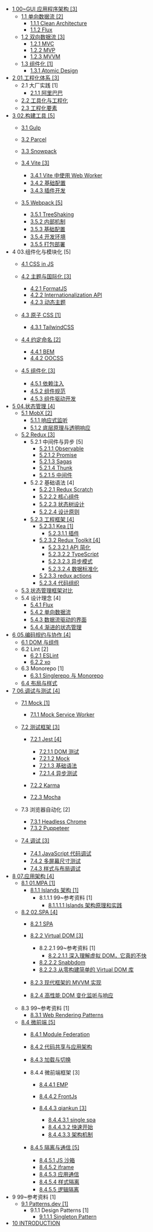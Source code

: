   - [1 00~GUI 应用程序架构 [3]](/00~GUI%20应用程序架构/README.md)
    - [1.1 单向数据流 [2]](/00~GUI%20应用程序架构/单向数据流/README.md)
      - [1.1.1 Clean Architecture](/00~GUI%20应用程序架构/单向数据流/Clean%20Architecture.md)
      - [1.1.2 Flux](/00~GUI%20应用程序架构/单向数据流/Flux.md)
    - [1.2 双向数据流 [3]](/00~GUI%20应用程序架构/双向数据流/README.md)
      - [1.2.1 MVC](/00~GUI%20应用程序架构/双向数据流/MVC.md)
      - [1.2.2 MVP](/00~GUI%20应用程序架构/双向数据流/MVP.md)
      - [1.2.3 MVVM](/00~GUI%20应用程序架构/双向数据流/MVVM.md)
    - [1.3 组件化 [1]](/00~GUI%20应用程序架构/组件化/README.md)
      - [1.3.1 Atomic Design](/00~GUI%20应用程序架构/组件化/Atomic%20Design.md)
  - [2 01.工程化体系 [3]](/01.工程化体系/README.md)
    - 2.1 大厂实践 [1]
      - [2.1.1 阿里巴巴](/01.工程化体系/大厂实践/阿里巴巴.md)
    - [2.2 工具化与工程化](/01.工程化体系/工具化与工程化.md)
    - [2.3 工程化要素](/01.工程化体系/工程化要素.md)
  - [3 02.构建工具 [5]](/02.构建工具/README.md)
    - [3.1 Gulp](/02.构建工具/Gulp/README.md)
      
    - [3.2 Parcel](/02.构建工具/Parcel/README.md)
      
    - [3.3 Snowpack](/02.构建工具/Snowpack/README.md)
      
    - [3.4 Vite [3]](/02.构建工具/Vite/README.md)
      - [3.4.1 Vite 中使用 Web Worker](/02.构建工具/Vite/Vite%20中使用%20Web%20Worker.md)
      - [3.4.2 基础配置](/02.构建工具/Vite/基础配置.md)
      - [3.4.3 插件开发](/02.构建工具/Vite/插件开发.md)
    - [3.5 Webpack [5]](/02.构建工具/Webpack/README.md)
      - [3.5.1 TreeShaking](/02.构建工具/Webpack/TreeShaking.md)
      - [3.5.2 内部机制](/02.构建工具/Webpack/内部机制.md)
      - [3.5.3 基础配置](/02.构建工具/Webpack/基础配置.md)
      - [3.5.4 开发环境](/02.构建工具/Webpack/开发环境.md)
      - [3.5.5 打包部署](/02.构建工具/Webpack/打包部署.md)
  - 4 03.组件化与模块化 [5]
    - [4.1 CSS in JS](/03.组件化与模块化/CSS-in-JS/README.md)
      
    - [4.2 主题与国际化 [3]](/03.组件化与模块化/主题与国际化/README.md)
      - [4.2.1 FormatJS](/03.组件化与模块化/主题与国际化/FormatJS.md)
      - [4.2.2 Internationalization API](/03.组件化与模块化/主题与国际化/Internationalization%20API.md)
      - [4.2.3 动态主题](/03.组件化与模块化/主题与国际化/动态主题.md)
    - [4.3 原子 CSS [1]](/03.组件化与模块化/原子%20CSS/README.md)
      - [4.3.1 TailwindCSS](/03.组件化与模块化/原子%20CSS/TailwindCSS.md)
    - [4.4 约定命名 [2]](/03.组件化与模块化/约定命名/README.md)
      - [4.4.1 BEM](/03.组件化与模块化/约定命名/BEM.md)
      - [4.4.2 OOCSS](/03.组件化与模块化/约定命名/OOCSS.md)
    - [4.5 组件化 [3]](/03.组件化与模块化/组件化/README.md)
      - [4.5.1 依赖注入](/03.组件化与模块化/组件化/依赖注入.md)
      - [4.5.2 组件规范](/03.组件化与模块化/组件化/组件规范.md)
      - [4.5.3 组件驱动开发](/03.组件化与模块化/组件化/组件驱动开发.md)
  - [5 04.状态管理 [4]](/04.状态管理/README.md)
    - [5.1 MobX [2]](/04.状态管理/MobX/README.md)
      - [5.1.1 响应式监听](/04.状态管理/MobX/响应式监听.md)
      - [5.1.2 底层原理与透明响应](/04.状态管理/MobX/底层原理与透明响应.md)
    - [5.2 Redux [3]](/04.状态管理/Redux/README.md)
      - 5.2.1 中间件与异步 [5]
        - [5.2.1.1 Observable](/04.状态管理/Redux/中间件与异步/Observable.md)
        - [5.2.1.2 Promise](/04.状态管理/Redux/中间件与异步/Promise.md)
        - [5.2.1.3 Sagas](/04.状态管理/Redux/中间件与异步/Sagas.md)
        - [5.2.1.4 Thunk](/04.状态管理/Redux/中间件与异步/Thunk.md)
        - [5.2.1.5 中间件](/04.状态管理/Redux/中间件与异步/中间件.md)
      - 5.2.2 基础语法 [4]
        - [5.2.2.1 Redux Scratch](/04.状态管理/Redux/基础语法/Redux%20Scratch.md)
        - [5.2.2.2 核心组件](/04.状态管理/Redux/基础语法/核心组件.md)
        - [5.2.2.3 状态树设计](/04.状态管理/Redux/基础语法/状态树设计.md)
        - [5.2.2.4 设计原则](/04.状态管理/Redux/基础语法/设计原则.md)
      - [5.2.3 工程框架 [4]](/04.状态管理/Redux/工程框架/README.md)
        - [5.2.3.1 Kea [1]](/04.状态管理/Redux/工程框架/Kea/README.md)
          - [5.2.3.1.1 插件](/04.状态管理/Redux/工程框架/Kea/插件.md)
        - [5.2.3.2 Redux Toolkit [4]](/04.状态管理/Redux/工程框架/Redux%20Toolkit/README.md)
          - [5.2.3.2.1 API 简化](/04.状态管理/Redux/工程框架/Redux%20Toolkit/API%20简化.md)
          - [5.2.3.2.2 TypeScript](/04.状态管理/Redux/工程框架/Redux%20Toolkit/TypeScript.md)
          - [5.2.3.2.3 异步模式](/04.状态管理/Redux/工程框架/Redux%20Toolkit/异步模式.md)
          - [5.2.3.2.4 数据标准化](/04.状态管理/Redux/工程框架/Redux%20Toolkit/数据标准化.md)
        - [5.2.3.3 redux actions](/04.状态管理/Redux/工程框架/redux-actions.md)
        - [5.2.3.4 代码组织](/04.状态管理/Redux/工程框架/代码组织.md)
    - [5.3 状态管理框架对比](/04.状态管理/状态管理框架对比.md)
    - 5.4 设计理念 [4]
      - [5.4.1 Flux](/04.状态管理/设计理念/Flux.md)
      - [5.4.2 单向数据流](/04.状态管理/设计理念/单向数据流.md)
      - [5.4.3 数据流驱动的界面](/04.状态管理/设计理念/数据流驱动的界面.md)
      - [5.4.4 渐进的状态管理](/04.状态管理/设计理念/渐进的状态管理.md)
  - [6 05.编码规约与协作 [4]](/05.编码规约与协作/README.md)
    - [6.1 DOM 与组件](/05.编码规约与协作/DOM%20与组件.md)
    - 6.2 Lint [2]
      - [6.2.1 ESLint](/05.编码规约与协作/Lint/ESLint.md)
      - [6.2.2 xo](/05.编码规约与协作/Lint/xo.md)
    - 6.3 Monorepo [1]
      - [6.3.1 Singlerepo 与 Monorepo](/05.编码规约与协作/Monorepo/Singlerepo%20与%20Monorepo.md)
    - [6.4 布局与样式](/05.编码规约与协作/布局与样式.md)
  - [7 06.调试与测试 [4]](/06.调试与测试/README.md)
    - [7.1 Mock [1]](/06.调试与测试/Mock/README.md)
      - [7.1.1 Mock Service Worker](/06.调试与测试/Mock/Mock%20Service%20Worker.md)
    - [7.2 测试框架 [3]](/06.调试与测试/测试框架/README.md)
      - [7.2.1 Jest [4]](/06.调试与测试/测试框架/Jest/README.md)
        - [7.2.1.1 DOM 测试](/06.调试与测试/测试框架/Jest/DOM%20测试.md)
        - [7.2.1.2 Mock](/06.调试与测试/测试框架/Jest/Mock.md)
        - [7.2.1.3 基础语法](/06.调试与测试/测试框架/Jest/基础语法.md)
        - [7.2.1.4 异步测试](/06.调试与测试/测试框架/Jest/异步测试.md)
      - [7.2.2 Karma](/06.调试与测试/测试框架/Karma/README.md)
        
      - [7.2.3 Mocha](/06.调试与测试/测试框架/Mocha/README.md)
        
    - 7.3 浏览器自动化 [2]
      - [7.3.1 Headless Chrome](/06.调试与测试/浏览器自动化/Headless-Chrome.md)
      - [7.3.2 Puppeteer](/06.调试与测试/浏览器自动化/Puppeteer.md)
    - [7.4 调试 [3]](/06.调试与测试/调试/README.md)
      - [7.4.1 JavaScript 代码调试](/06.调试与测试/调试/JavaScript%20代码调试.md)
      - [7.4.2 多屏幕尺寸测试](/06.调试与测试/调试/多屏幕尺寸测试.md)
      - [7.4.3 样式与布局调试](/06.调试与测试/调试/样式与布局调试.md)
  - [8 07.应用架构 [4]](/07.应用架构/README.md)
    - [8.1 01.MPA [1]](/07.应用架构/01.MPA/README.md)
      - [8.1.1 Islands 架构 [1]](/07.应用架构/01.MPA/Islands%20架构/README.md)
        - 8.1.1.1 99~参考资料 [1]
          - [8.1.1.1.1 Islands 架构原理和实践](/07.应用架构/01.MPA/Islands%20架构/99~参考资料/2022-Islands%20架构原理和实践.md)
    - [8.2 02.SPA [4]](/07.应用架构/02.SPA/README.md)
      - [8.2.1 SPA](/07.应用架构/02.SPA/SPA/README.md)
        
      - [8.2.2 Virtual DOM [3]](/07.应用架构/02.SPA/Virtual%20DOM/README.md)
        - 8.2.2.1 99~参考资料 [1]
          - [8.2.2.1.1 深入理解虚拟 DOM，它真的不快](/07.应用架构/02.SPA/Virtual%20DOM/99~参考资料/2018-深入理解虚拟%20DOM，它真的不快.md)
        - [8.2.2.2 Snabbdom](/07.应用架构/02.SPA/Virtual%20DOM/Snabbdom.md)
        - [8.2.2.3 从零构建简单的 Virtual DOM 库](/07.应用架构/02.SPA/Virtual%20DOM/从零构建简单的%20Virtual%20DOM%20库/README.md)
          
      - [8.2.3 现代框架的 MVVM 实现](/07.应用架构/02.SPA/现代框架的%20MVVM%20实现.md)
      - [8.2.4 高性能 DOM 变化监听与响应](/07.应用架构/02.SPA/高性能%20DOM%20变化监听与响应.md)
    - 8.3 99~参考资料 [1]
      - [8.3.1 Web Rendering Patterns](/07.应用架构/99~参考资料/2023-Web%20Rendering%20Patterns.md)
    - [8.4 微前端 [5]](/07.应用架构/微前端/README.md)
      - [8.4.1 Module Federation](/07.应用架构/微前端/Module%20Federation/README.md)
        
      - [8.4.2 代码共享与应用架构](/07.应用架构/微前端/代码共享与应用架构.md)
      - [8.4.3 加载与切换](/07.应用架构/微前端/加载与切换/README.md)
        
      - 8.4.4 微前端框架 [3]
        - [8.4.4.1 EMP](/07.应用架构/微前端/微前端框架/EMP/README.md)
          
        - [8.4.4.2 FrontJs](/07.应用架构/微前端/微前端框架/FrontJs/README.md)
          
        - [8.4.4.3 qiankun [3]](/07.应用架构/微前端/微前端框架/qiankun/README.md)
          - [8.4.4.3.1 single spa](/07.应用架构/微前端/微前端框架/qiankun/single-spa.md)
          - [8.4.4.3.2 快速开始](/07.应用架构/微前端/微前端框架/qiankun/快速开始.md)
          - [8.4.4.3.3 架构机制](/07.应用架构/微前端/微前端框架/qiankun/架构机制.md)
      - [8.4.5 隔离与通信 [5]](/07.应用架构/微前端/隔离与通信/README.md)
        - [8.4.5.1 JS 沙箱](/07.应用架构/微前端/隔离与通信/JS%20沙箱.md)
        - [8.4.5.2 iframe](/07.应用架构/微前端/隔离与通信/iframe.md)
        - [8.4.5.3 应用通信](/07.应用架构/微前端/隔离与通信/应用通信.md)
        - [8.4.5.4 样式隔离](/07.应用架构/微前端/隔离与通信/样式隔离.md)
        - [8.4.5.5 逻辑隔离](/07.应用架构/微前端/隔离与通信/逻辑隔离.md)
  - 9 99~参考资料 [1]
    - [9.1 Patterns.dev [1]](/99~参考资料/Patterns.dev/README.md)
      - 9.1.1 Design Patterns [1]
        - [9.1.1.1 Singleton Pattern](/99~参考资料/Patterns.dev/Design%20Patterns/Singleton%20Pattern.md)
  - [10 INTRODUCTION](/INTRODUCTION.md)